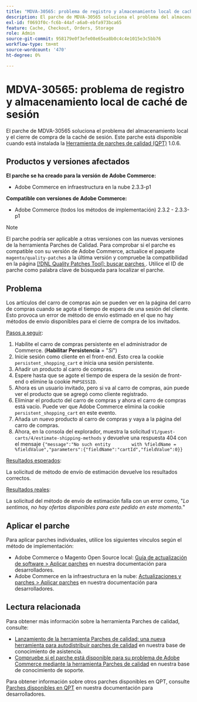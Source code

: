 ```yaml
---
title: "MDVA-30565: problema de registro y almacenamiento local de caché de sesión"
description: El parche de MDVA-30565 soluciona el problema del almacenamiento local y el cierre de compra de la caché de sesión. Este parche está disponible cuando está instalada la [Quality Patches Tool (QPT)](/help/announcements/adobe-commerce-announcements/magento-quality-patches-released-new-tool-to-self-serve-quality-patches.md) 1.0.6.
exl-id: f0693f0c-fc6b-44af-a6a0-ebfa973bca65
feature: Cache, Checkout, Orders, Storage
role: Admin
source-git-commit: 958179e0f3efe08e65ea8b0c4c4e1015e3c5bb76
workflow-type: tm+mt
source-wordcount: '470'
ht-degree: 0%

---
```


# MDVA-30565: problema de registro y almacenamiento local de caché de sesión

El parche de MDVA-30565 soluciona el problema del almacenamiento local y el cierre de compra de la caché de sesión. Este parche está disponible cuando está instalada la [Herramienta de parches de calidad (QPT)](/help/announcements/adobe-commerce-announcements/magento-quality-patches-released-new-tool-to-self-serve-quality-patches.md) 1.0.6.

## Productos y versiones afectados

**El parche se ha creado para la versión de Adobe Commerce:**

* Adobe Commerce en infraestructura en la nube 2.3.3-p1

**Compatible con versiones de Adobe Commerce:**

* Adobe Commerce (todos los métodos de implementación) 2.3.2 - 2.3.3-p1

>[!NOTE]
>
>El parche podría ser aplicable a otras versiones con las nuevas versiones de la herramienta Parches de Calidad. Para comprobar si el parche es compatible con su versión de Adobe Commerce, actualice el paquete `magento/quality-patches` a la última versión y compruebe la compatibilidad en la página [[!DNL Quality Patches Tool]: buscar parches ](https://devdocs.magento.com/quality-patches/tool.html#patch-grid). Utilice el ID de parche como palabra clave de búsqueda para localizar el parche.

## Problema

Los artículos del carro de compras aún se pueden ver en la página del carro de compras cuando se agota el tiempo de espera de una sesión del cliente. Esto provoca un error de método de envío estimado en el que no hay métodos de envío disponibles para el cierre de compra de los invitados.

<u>Pasos a seguir</u>:

1. Habilite el carro de compras persistente en el administrador de Commerce. (**Habilitar Persistencia** = &quot;*Sí*&quot;)
1. Inicie sesión como cliente en el front-end. Esto crea la cookie `persistent_shopping_cart` e inicia una sesión persistente.
1. Añadir un producto al carro de compras.
1. Espere hasta que se agote el tiempo de espera de la sesión de front-end o elimine la cookie `PHPSESSID`.
1. Ahora es un usuario invitado, pero si va al carro de compras, aún puede ver el producto que se agregó como cliente registrado.
1. Eliminar el producto del carro de compras y ahora el carro de compras está vacío. Puede ver que Adobe Commerce elimina la cookie `persistent_shopping_cart` en este evento.
1. Añada un nuevo producto al carro de compras y vaya a la página del carro de compras.
1. Ahora, en la consola del explorador, muestra la solicitud `V1/guest-carts/4/estimate-shipping-methods` y devuelve una respuesta 404 con el mensaje `{"message":"No such entity        with %fieldName = %fieldValue","parameters":{"fieldName":"cartId","fieldValue":0}}`

<u>Resultados esperados</u>:

La solicitud de método de envío de estimación devuelve los resultados correctos.

<u>Resultados reales</u>:

La solicitud del método de envío de estimación falla con un error como, &quot;*Lo sentimos, no hay ofertas disponibles para este pedido en este momento.*&quot;

## Aplicar el parche

Para aplicar parches individuales, utilice los siguientes vínculos según el método de implementación:

* Adobe Commerce o Magento Open Source local: [Guía de actualización de software > Aplicar parches](https://devdocs.magento.com/guides/v2.4/comp-mgr/patching/mqp.html) en nuestra documentación para desarrolladores.
* Adobe Commerce en la infraestructura en la nube: [Actualizaciones y parches > Aplicar parches](https://devdocs.magento.com/cloud/project/project-patch.html) en nuestra documentación para desarrolladores.

## Lectura relacionada

Para obtener más información sobre la herramienta Parches de calidad, consulte:

* [Lanzamiento de la herramienta Parches de calidad: una nueva herramienta para autodistribuir parches de calidad](/help/announcements/adobe-commerce-announcements/magento-quality-patches-released-new-tool-to-self-serve-quality-patches.md) en nuestra base de conocimiento de asistencia.
* [Compruebe si el parche está disponible para su problema de Adobe Commerce mediante la herramienta Parches de calidad](/help/support-tools/patches-available-in-qpt-tool/check-patch-for-magento-issue-with-magento-quality-patches.md) en nuestra base de conocimiento de soporte.

Para obtener información sobre otros parches disponibles en QPT, consulte [Parches disponibles en QPT](https://devdocs.magento.com/quality-patches/tool.html#patch-grid) en nuestra documentación para desarrolladores.
